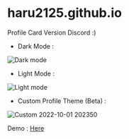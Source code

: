 # haru2125.github.io
Profile Card Version Discord :)

- Dark Mode :

![Dark mode](https://user-images.githubusercontent.com/101871896/193411623-9b2432a8-7ff8-4b6a-b6ba-588825fb2c3f.png)

- Light Mode :

![Light mode](https://user-images.githubusercontent.com/101871896/193411651-2a4695b9-c068-4243-b1f3-e609aab21734.png)

- Custom Profile Theme (Beta) :

![Custom 2022-10-01 202350](https://user-images.githubusercontent.com/101871896/193411656-3cad389a-4ed5-446d-9043-405ade92fe69.png)


Demo : [Here](https://haru2125.github.io/)
